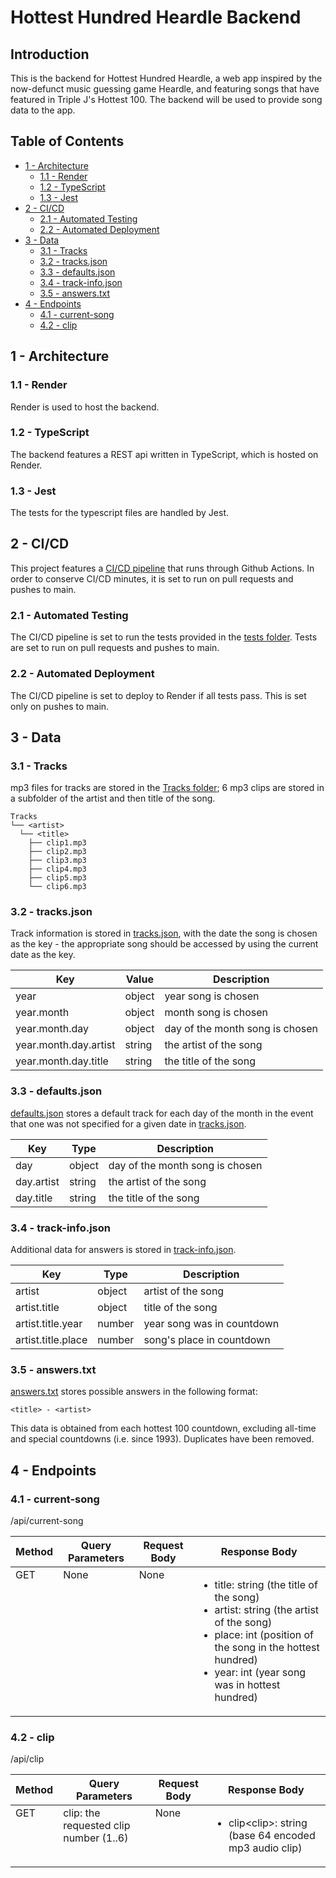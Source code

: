# Hottest Hundred Heardle Backend

## Introduction

This is the backend for Hottest Hundred Heardle, a web app inspired by the now-defunct music guessing game Heardle, and featuring songs that have featured in Triple J's Hottest 100. The backend will be used to provide song data to the app.

## Table of Contents
- [1 - Architecture](#1---architecture)
  - [1.1 - Render](#11---render)
  - [1.2 - TypeScript](#12---typescript)
  - [1.3 - Jest](#13---jest)
- [2 - CI/CD](#2---cicd)
  - [2.1 - Automated Testing](#21---automated-testing)
  - [2.2 - Automated Deployment](#22---automated-deployment)
- [3 - Data](#3---data)
  - [3.1 - Tracks](#31---tracks)
  - [3.2 - tracks.json](#32---tracksjson)
  - [3.3 - defaults.json](#33---defaultsjson)
  - [3.4 - track-info.json](#34---track-infojson)
  - [3.5 - answers.txt](#35---answerstxt)
- [4 - Endpoints](#4---endpoints)
  - [4.1 - current-song](#41---current-song)
  - [4.2 - clip](#42---clip)


## 1 - Architecture

### 1.1 - Render

Render is used to host the backend.

### 1.2 - TypeScript

The backend features a REST api written in TypeScript, which is hosted on Render.

### 1.3 - Jest

The tests for the typescript files are handled by Jest.

## 2 - CI/CD

This project features a [CI/CD pipeline](.github/workflows/test-deploy.yml) that runs through Github Actions. In order to conserve CI/CD minutes, it is set to run on pull requests and pushes to main.

### 2.1 - Automated Testing

The CI/CD pipeline is set to run the tests provided in the [tests folder](test/). Tests are set to run on pull requests and pushes to main.

### 2.2 - Automated Deployment

The CI/CD pipeline is set to deploy to Render if all tests pass. This is set only on pushes to main.

## 3 - Data

### 3.1 - Tracks

mp3 files for tracks are stored in the [Tracks folder](/Tracks/); 6 mp3 clips are stored in a subfolder of the artist and then title of the song.

```
Tracks
└── <artist>
  └── <title>
    ├── clip1.mp3
    ├── clip2.mp3
    ├── clip3.mp3
    ├── clip4.mp3
    ├── clip5.mp3
    └── clip6.mp3
```

### 3.2 - tracks.json

Track information is stored in [tracks.json](data/tracks.json), with the date the song is chosen as the key - the appropriate song should be accessed by using the current date as the key.

| Key                   | Value  | Description                     |
| --------------------- | ------ | ------------------------------- |
| year                  | object | year song is chosen             |
| year.month            | object | month song is chosen            |
| year.month.day        | object | day of the month song is chosen |
| year.month.day.artist | string | the artist of the song          |
| year.month.day.title  | string | the title of the song           |

### 3.3 - defaults.json

[defaults.json](data/defaults.json) stores a default track for each day of the month in the event that one was not specified for a given date in [tracks.json](#32---tracksjson).

| Key        | Type   | Description                     |
| ---------- | ------ | ------------------------------- |
| day        | object | day of the month song is chosen |
| day.artist | string | the artist of the song          |
| day.title  | string | the title of the song           |

### 3.4 - track-info.json

Additional data for answers is stored in [track-info.json](data/track-info.json).

| Key                | Type   | Description                |
| ------------------ | ------ | -------------------------- |
| artist             | object | artist of the song         |
| artist.title       | object | title of the song          |
| artist.title.year  | number | year song was in countdown |
| artist.title.place | number | song's place in countdown  |

### 3.5 - answers.txt

[answers.txt](data/answers.txt) stores possible answers in the following format:

`<title> - <artist>`

This data is obtained from each hottest 100 countdown, excluding all-time and special countdowns (i.e. since 1993). Duplicates have been removed.

## 4 - Endpoints

### 4.1 - current-song

/api/current-song

<table>
  <thead>
    <tr>
      <th>Method</th>
      <th>Query Parameters</th>
      <th>Request Body</th>
      <th>Response Body</th>
    </tr>
  </thead>
  <tbody>
    <tr>
      <td style="vertical-align:top">GET</td>
      <td style="vertical-align:top">None</td>
      <td style="vertical-align:top">None</td>
      <td>
        <ul>
          <li>title: string (the title of the song)</li>
          <li>artist: string (the artist of the song)</li>
          <li>place: int (position of the song in the hottest hundred)</li>
          <li>year: int (year song was in hottest hundred)</li>
        </ul>  
      </td>
    </tr>
  </tbody>
</table>

### 4.2 - clip

/api/clip

<table>
  <thead>
    <tr>
      <th>Method</th>
      <th>Query Parameters</th>
      <th>Request Body</th>
      <th>Response Body</th>
    </tr>
  </thead>
  <tbody>
    <tr>
      <td style="vertical-align:top">GET</td>
      <td style="vertical-align:top">clip: the requested clip number (1..6)</td>
      <td style="vertical-align:top">None</td>
      <td>
        <ul>
          <li>clip&lt;clip&gt;: string (base 64 encoded mp3 audio clip)</li>
        </ul>  
      </td>
    </tr>
  </tbody>
</table>
